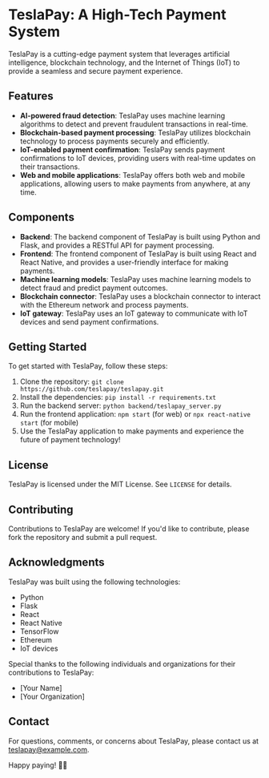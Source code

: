 TeslaPay: A High-Tech Payment System
=============================

TeslaPay is a cutting-edge payment system that leverages artificial intelligence, blockchain technology, and the Internet of Things (IoT) to provide a seamless and secure payment experience.

Features
--------

* **AI-powered fraud detection**: TeslaPay uses machine learning algorithms to detect and prevent fraudulent transactions in real-time.
* **Blockchain-based payment processing**: TeslaPay utilizes blockchain technology to process payments securely and efficiently.
* **IoT-enabled payment confirmation**: TeslaPay sends payment confirmations to IoT devices, providing users with real-time updates on their transactions.
* **Web and mobile applications**: TeslaPay offers both web and mobile applications, allowing users to make payments from anywhere, at any time.

Components
------------

* **Backend**: The backend component of TeslaPay is built using Python and Flask, and provides a RESTful API for payment processing.
* **Frontend**: The frontend component of TeslaPay is built using React and React Native, and provides a user-friendly interface for making payments.
* **Machine learning models**: TeslaPay uses machine learning models to detect fraud and predict payment outcomes.
* **Blockchain connector**: TeslaPay uses a blockchain connector to interact with the Ethereum network and process payments.
* **IoT gateway**: TeslaPay uses an IoT gateway to communicate with IoT devices and send payment confirmations.

Getting Started
---------------

To get started with TeslaPay, follow these steps:

1. Clone the repository: `git clone https://github.com/teslapay/teslapay.git`
2. Install the dependencies: `pip install -r requirements.txt`
3. Run the backend server: `python backend/teslapay_server.py`
4. Run the frontend application: `npm start` (for web) or `npx react-native start` (for mobile)
5. Use the TeslaPay application to make payments and experience the future of payment technology!

License
-------

TeslaPay is licensed under the MIT License. See `LICENSE` for details.

Contributing
------------

Contributions to TeslaPay are welcome! If you'd like to contribute, please fork the repository and submit a pull request.

Acknowledgments
---------------

TeslaPay was built using the following technologies:

* Python
* Flask
* React
* React Native
* TensorFlow
* Ethereum
* IoT devices

Special thanks to the following individuals and organizations for their contributions to TeslaPay:

* [Your Name]
* [Your Organization]

Contact
-------

For questions, comments, or concerns about TeslaPay, please contact us at [teslapay@example.com](mailto:teslapay@example.com).

Happy paying! 🚀💸
